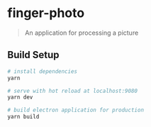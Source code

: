 # finger-photo

> An application for processing a picture

## Build Setup

``` bash
# install dependencies
yarn

# serve with hot reload at localhost:9080
yarn dev

# build electron application for production
yarn build

```
